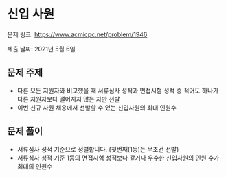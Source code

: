 # 신입 사원
문제 링크: https://www.acmicpc.net/problem/1946

제출 날짜: 2021년 5월 6일

## 문제 주제
+ 다른 모든 지원자와 비교했을 때 서류심사 성적과 면접시험 성적 중 적어도 하나가 다른 지원자보다 떨어지지 않는 자만 선발
+ 이번 신규 사원 채용에서 선발할 수 있는 신입사원의 최대 인원수

## 문제 풀이
+ 서류심사 성적 기준으로 정렬합니다. (첫번째(1등)는 무조건 선발)
+ 서류심사 성적 기준 1등의 면접시험 성적보다 같거나 우수한 신입사원의 인원 수가 최대의 인원수
